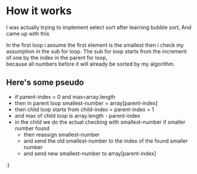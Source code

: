 # How it works

I was actually trying to implement select sort after learning bubble sort, And came up with this

In the first loop i assume the first element is the smallest then i check my assumption in the sub for loop. 
The sub for loop starts from the increment of one by the index in the parent for loop,  
because all numbers before it will already be sorted by my algorithm.

## Here's some pseudo 
 - if parent-index = 0 and max=array.length
 - then in parent loop smallest-number = array[parent-index]
 - then child loop starts from child-index = parent-index + 1
 - and max of child loop is array.length - parent-index
 - in the child we do the actual checking with smallest-number if smaller number found 
   - then reassign smallest-number
   - and send the old smallest-number to the index of the found smaller number
   - and send new smallest-number to array[parent-index]
     
:)
